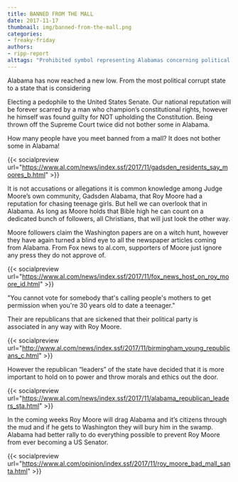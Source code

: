 ```yaml
---
title: BANNED FROM THE MALL
date: 2017-11-17
thumbnail: img/banned-from-the-mall.png
categories:
- freaky-friday
authors:
- ripp-report
alttags: "Prohibited symbol representing Alabamas concerning political choices and disregard for ethical standards"
---
```

Alabama has now reached a new low. From the most political corrupt state to a state that is considering

Electing a pedophile to the United States Senate. Our national reputation will be forever scarred by a man who champion’s constitutional rights, however he himself was found guilty for NOT upholding the Constitution. Being thrown off the Supreme Court twice did not bother some in Alabama.

How many people have you meet banned from a mall? It does not bother some in Alabama!

{{< socialpreview url="https://www.al.com/news/index.ssf/2017/11/gadsden_residents_say_moores_b.html" >}}

It is not accusations or allegations it is common knowledge among Judge Moore’s own community, Gadsden Alabama, that Roy Moore had a reputation for chasing teenage girls. But hell we can overlook that in Alabama. As long as Moore holds that Bible high he can count on a dedicated bunch of followers, all Christians, that will just look the other way.

Moore followers claim the Washington papers are on a witch hunt, however they have again turned a blind eye to all the newspaper articles coming from Alabama. From Fox news to al.com, supporters of Moore just ignore any press they do not approve of.

{{< socialpreview url="https://www.al.com/news/index.ssf/2017/11/fox_news_host_on_roy_moore_id.html" >}}

"You cannot vote for somebody that's calling people's mothers to get permission when you're 30 years old to date a teenager."

Their are republicans that are sickened that their political party is associated in any way with Roy Moore.

{{< socialpreview url="http://www.al.com/news/index.ssf/2017/11/birmingham_young_republicans_c.html" >}}

However the republican “leaders” of the state have decided that it is more important to hold on to power and throw morals and ethics out the door.

{{< socialpreview url="https://www.al.com/news/index.ssf/2017/11/alabama_republican_leaders_sta.html" >}}

In the coming weeks Roy Moore will drag Alabama and it’s citizens through the mud and if he gets to Washington they will bury him in the swamp. Alabama had better rally to do everything possible to prevent Roy Moore from ever becoming a US Senator.

{{< socialpreview url="https://www.al.com/opinion/index.ssf/2017/11/roy_moore_bad_mall_santa.html" >}}
